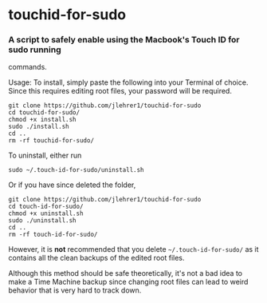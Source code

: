 # touchid-for-sudo
### A script to safely enable using the Macbook's Touch ID for sudo running
commands.

Usage:
To install, simply paste the following into your Terminal of choice. Since this
requires editing root files, your password will be required.

```shell
git clone https://github.com/jlehrer1/touchid-for-sudo
cd touchid-for-sudo/
chmod +x install.sh
sudo ./install.sh
cd ..
rm -rf touchid-for-sudo/
```

To uninstall, either run
```shell
sudo ~/.touch-id-for-sudo/uninstall.sh
```

Or if you have since deleted the folder,
```shell
git clone https://github.com/jlehrer1/touchid-for-sudo
cd touch-id-for-sudo/
chmod +x uninstall.sh
sudo ./uninstall.sh
cd ..
rm -rf touch-id-for-sudo/
```

However, it is **not** recommended that you delete `~/.touch-id-for-sudo/` as it
contains all the clean backups of the edited root files.

Although this method should be safe theoretically, it's not a bad idea to make a
Time Machine backup since changing root files can lead to weird behavior that is very hard to track down. 



